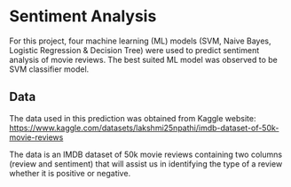 # Sentiment Analysis

For this project, four machine learning (ML) models (SVM, Naive Bayes, Logistic Regression & Decision Tree) were used to predict sentiment analysis of movie reviews. The best suited ML model was observed to be SVM classifier model. 

## Data
The data used in this prediction was obtained from Kaggle website: https://www.kaggle.com/datasets/lakshmi25npathi/imdb-dataset-of-50k-movie-reviews 

The data is an IMDB dataset of 50k movie reviews containing two columns (review and sentiment) that will assist us in identifying the type of a review whether it is positive or negative.
